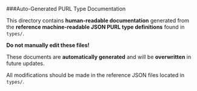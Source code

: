 ###Auto-Generated PURL Type Documentation

This directory contains **human-readable documentation** generated from the **reference
machine-readable JSON PURL type definitions** found in `types/`.

**Do not manually edit these files!**

These documents are **automatically generated** and will be **overwritten** in future updates.

All modifications should be made in the reference JSON files located in `types/`.
